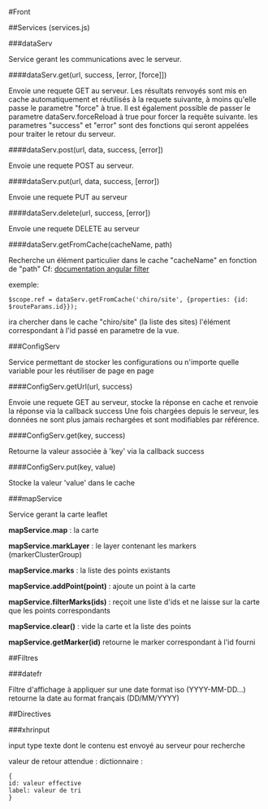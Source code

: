 #Front

##Services (services.js)


###dataServ

Service gerant les communications avec le serveur.


####dataServ.get(url, success, [error, [force]])

Envoie une requete GET au serveur.
Les résultats renvoyés sont mis en cache automatiquement et réutilisés à la requete suivante, à moins qu'elle passe le parametre "force" à true.
Il est également possible de passer le parametre dataServ.forceReload à true pour forcer la requête suivante.
les parametres "success" et "error" sont des fonctions qui seront appelées pour traiter le retour du serveur. 


####dataServ.post(url, data, success, [error])

Envoie une requete POST au serveur.


####dataServ.put(url, data, success, [error])

Envoie une requete PUT au serveur


####dataServ.delete(url, success, [error])

Envoie une requete DELETE au serveur


####dataServ.getFromCache(cacheName, path)

Recherche un élément particulier dans le cache "cacheName" en fonction de "path"
Cf: [documentation angular filter](https://docs.angularjs.org/api/ng/filter/filter)

exemple:

    $scope.ref = dataServ.getFromCache('chiro/site', {properties: {id: $routeParams.id}});
    
ira chercher dans le cache "chiro/site" (la liste des sites) l'élément correspondant à l'id passé en parametre de la vue.



###ConfigServ

Service permettant de stocker les configurations ou n'importe quelle variable pour les réutiliser de page en page


####ConfigServ.getUrl(url, success)

Envoie une requete GET au serveur, stocke la réponse en cache et renvoie la réponse via la callback success
Une fois chargées depuis le serveur, les données ne sont plus jamais rechargées et sont modifiables par référence.


####ConfigServ.get(key, success)

Retourne la valeur associée à 'key' via la callback success


####ConfigServ.put(key, value)

Stocke la valeur 'value' dans le cache




###mapService

Service gerant la carte leaflet

**mapService.map** : la carte

**mapService.markLayer** : le layer contenant les markers (markerClusterGroup)

**mapService.marks** : la liste des points existants

**mapService.addPoint(point)** : ajoute un point à la carte

**mapService.filterMarks(ids)** : reçoit une liste d'ids et ne laisse sur la carte que les points correspondants

**mapService.clear()** : vide la carte et la liste des points

**mapService.getMarker(id)** retourne le marker correspondant à l'id fourni


##Filtres

###datefr

Filtre d'affichage à appliquer sur une date format iso (YYYY-MM-DD...)
retourne la date au format français (DD/MM/YYYY)



##Directives

###xhrinput

input type texte dont le contenu est envoyé au serveur pour recherche

valeur de retour attendue : dictionnaire : 

    {
    id: valeur effective
    label: valeur de tri
    }

